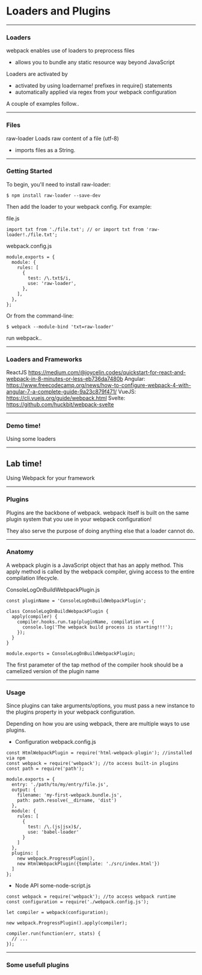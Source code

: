 # Loaders and Plugins

---
### Loaders
webpack enables use of loaders to preprocess files
- allows you to bundle any static resource way beyond JavaScript

Loaders are activated by 
- activated by using loadername! prefixes in require() statements
- automatically applied via regex from your webpack configuration 


A couple of examples follow..

---
### Files
raw-loader Loads raw content of a file (utf-8)
- imports files as a String.

---
### Getting Started
To begin, you'll need to install raw-loader:
```
$ npm install raw-loader --save-dev
```

Then add the loader to your webpack config. For example:

file.js
```
import txt from './file.txt'; // or import txt from 'raw-loader!./file.txt';
```

webpack.config.js
```
module.exports = {
  module: {
    rules: [
      {
        test: /\.txt$/i,
        use: 'raw-loader',
      },
    ],
  },
};
```

Or from the command-line:
```
$ webpack --module-bind 'txt=raw-loader'
```

run webpack..

---
### Loaders and Frameworks

ReactJS https://medium.com/@joycelin.codes/quickstart-for-react-and-webpack-in-8-minutes-or-less-eb736da7480b
Angular: https://www.freecodecamp.org/news/how-to-configure-webpack-4-with-angular-7-a-complete-guide-9a23c879f471/
VueJS: https://cli.vuejs.org/guide/webpack.html
Svelte: https://github.com/huckbit/webpack-svelte




---
<!-- .slide: data-background="url('images/lab2.jpg')" data-background-size="cover"  --> 
<!-- .slide: class="lab" -->
### Demo time!
Using some loaders


---
<!-- .slide: data-background="url('images/lab2.jpg')" data-background-size="cover"  --> 
<!-- .slide: class="lab" -->
## Lab time!
Using Webpack for your framework


---
### Plugins
Plugins are the backbone of webpack. webpack itself is built on the same plugin system that you use in your webpack configuration!

They also serve the purpose of doing anything else that a loader cannot do.

---
### Anatomy
A webpack plugin is a JavaScript object that has an apply method. This apply method is called by the webpack compiler, giving access to the entire compilation lifecycle.

ConsoleLogOnBuildWebpackPlugin.js
```
const pluginName = 'ConsoleLogOnBuildWebpackPlugin';

class ConsoleLogOnBuildWebpackPlugin {
  apply(compiler) {
    compiler.hooks.run.tap(pluginName, compilation => {
      console.log('The webpack build process is starting!!!');
    });
  }
}

module.exports = ConsoleLogOnBuildWebpackPlugin;
```

The first parameter of the tap method of the compiler hook should be a camelized version of the plugin name

---
### Usage
Since plugins can take arguments/options, you must pass a new instance to the plugins property in your webpack configuration.

Depending on how you are using webpack, there are multiple ways to use plugins.
- Configuration
webpack.config.js
```
const HtmlWebpackPlugin = require('html-webpack-plugin'); //installed via npm
const webpack = require('webpack'); //to access built-in plugins
const path = require('path');

module.exports = {
  entry: './path/to/my/entry/file.js',
  output: {
    filename: 'my-first-webpack.bundle.js',
    path: path.resolve(__dirname, 'dist')
  },
  module: {
    rules: [
      {
        test: /\.(js|jsx)$/,
        use: 'babel-loader'
      }
    ]
  },
  plugins: [
    new webpack.ProgressPlugin(),
    new HtmlWebpackPlugin({template: './src/index.html'})
  ]
};
```
- Node API
some-node-script.js
```
const webpack = require('webpack'); //to access webpack runtime
const configuration = require('./webpack.config.js');

let compiler = webpack(configuration);

new webpack.ProgressPlugin().apply(compiler);

compiler.run(function(err, stats) {
  // ...
});
```

---
### Some usefull plugins
